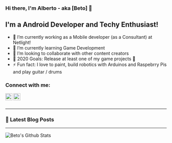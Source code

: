 ### Hi there, I'm Alberto - aka [Beto] 👋

## I'm a Android Developer and Techy Enthusiast!
- 🔭 I’m currently working as a Mobile developer (as a Consultant) at Netlight!
- 🌱 I’m currently learning Game Development
- 👯 I’m looking to collaborate with other content creators
- 🥅 2020 Goals: Release at least one of my game projects 🤣
- ⚡ Fun fact: I love to paint, build robotics with Arduinos and Raspebrry Pis and play guitar / drums

### Connect with me:

[<img align="left" alt="betomaluje | LinkedIn" width="22px" src="https://cdn.jsdelivr.net/npm/simple-icons@v3/icons/linkedin.svg" />][linkedin]
[<img align="left" alt="betomaluje | Instagram" width="22px" src="https://cdn.jsdelivr.net/npm/simple-icons@v3/icons/instagram.svg" />][instagram]

<br />
<br />

---
### 📕 Latest Blog Posts
<!-- BLOG-POST-LIST:START -->
<!-- BLOG-POST-LIST:END -->

---
<img align="left" alt="Beto's Github Stats" src="https://github-readme-stats.vercel.app/api?username=betomaluje&show_icons=true&hide_border=true" />

[linkedin]: https://www.linkedin.com/in/albertomalujev
[instagram]: https://www.instagram.com/betomaluje
